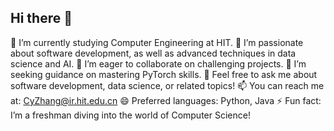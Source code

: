 ## Hi there 👋


🔭 I’m currently studying Computer Engineering at HIT.
🌱 I’m passionate about software development, as well as advanced techniques in data science and AI.
👯 I’m eager to collaborate on challenging projects.
🤔 I’m seeking guidance on mastering PyTorch skills.
💬 Feel free to ask me about software development, data science, or related topics!
📫 You can reach me at: CyZhang@ir.hit.edu.cn
😄 Preferred languages: Python, Java
⚡ Fun fact: I’m a freshman diving into the world of Computer Science!
